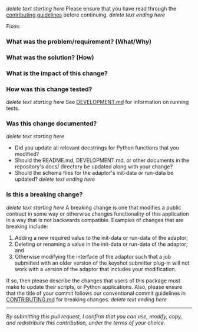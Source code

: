 *delete text starting here*
Please ensure that you have read through the [contributing guidelines](https://github.com/aws-deadline/deadline-cloud-for-keyshot/blob/mainline/CONTRIBUTING.md#contributing-via-pull-requests) before continuing.
*delete text ending here*

Fixes: *<insert link to GitHub issue here>*

### What was the problem/requirement? (What/Why)

### What was the solution? (How)

### What is the impact of this change?

### How was this change tested?

*delete text starting here*
See [DEVELOPMENT.md](https://github.com/aws-deadline/deadline-cloud-for-keyshot/blob/mainline/DEVELOPMENT.md) for information on running tests.

### Was this change documented?

*delete text starting here*
- Did you update all relevant docstrings for Python functions that you modified?
- Should the README.md, DEVELOPMENT.md, or other documents in the repository's docs/ directory be updated along with your change?
- Should the schema files for the adaptor's init-data or run-data be updated?
*delete text ending here*

### Is this a breaking change?

*delete text starting here*
A breaking change is one that modifies a public contract in some way or otherwise changes functionality of this application in a way
that is not backwards compatible. Examples of changes that are breaking include:

1. Adding a new required value to the init-data or run-data of the adaptor;
2. Deleting or renaming a value in the init-data or run-data of the adaptor; and
3. Otherwise modifying the interface of the adaptor such that a job submitted with an older version of the keyshot submitter plug-in
   will not work with a version of the adaptor that includes your modification.

If so, then please describe the changes that users of this package must make to update their scripts, or Python applications. Also,
please ensure that the title of your commit follows our conventional commit guidelines in
[CONTRIBUTING.md](https://github.com/aws-deadline/deadline-cloud-for-keyshot/blob/mainline/CONTRIBUTING.md#conventional-commits) for breaking changes.
*delete text ending here*

----

*By submitting this pull request, I confirm that you can use, modify, copy, and redistribute this contribution, under the terms of your choice.*
